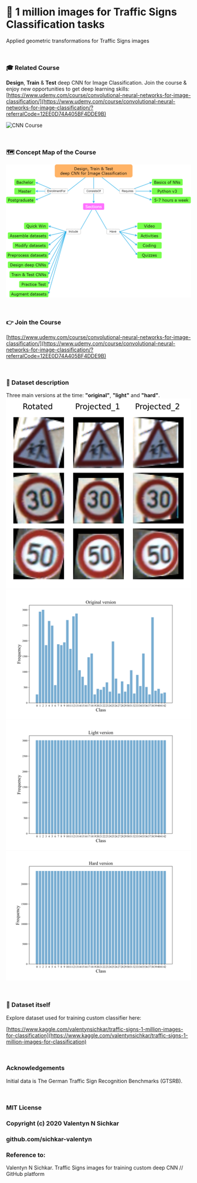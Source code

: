 # 🛑 1 million images for Traffic Signs Classification tasks
Applied geometric transformations for Traffic Signs images

<br/>

### :mortar_board: Related Course
**Design**, **Train** & **Test** deep CNN for Image Classification. Join the course & enjoy new opportunities to get deep learning skills:
[https://www.udemy.com/course/convolutional-neural-networks-for-image-classification/](https://www.udemy.com/course/convolutional-neural-networks-for-image-classification/?referralCode=12EE0D74A405BF4DDE9B)

![CNN Course](https://github.com/sichkar-valentyn/1-million-images-for-Traffic-Signs-Classification-tasks/blob/main/images/slideshow_promotion_email_400-432-15.gif)

<br/>

### 🗺️ Concept Map of the Course
![Concept map](https://github.com/sichkar-valentyn/1-million-images-for-Traffic-Signs-Classification-tasks/blob/main/images/concept_map.png)

<br/>

### 👉 Join the Course
[https://www.udemy.com/course/convolutional-neural-networks-for-image-classification/](https://www.udemy.com/course/convolutional-neural-networks-for-image-classification/?referralCode=12EE0D74A405BF4DDE9B)

<br/>

### :triangular_flag_on_post: Dataset description
Three main versions at the time: **"original"**, **"light"** and **"hard"**.
![Geometric transformations](https://github.com/sichkar-valentyn/1-million-images-for-Traffic-Signs-Classification-tasks/blob/main/images/geometric_transformations.png)
![Original version](https://github.com/sichkar-valentyn/1-million-images-for-Traffic-Signs-Classification-tasks/blob/main/images/histogram_ts_original_version.png)
![Light version](https://github.com/sichkar-valentyn/1-million-images-for-Traffic-Signs-Classification-tasks/blob/main/images/histogram_ts_light_version.png)
![Hard version](https://github.com/sichkar-valentyn/1-million-images-for-Traffic-Signs-Classification-tasks/blob/main/images/histogram_ts_hard_version.png)

<br/>

### :link: Dataset itself
Explore dataset used for training custom classifier here:

[https://www.kaggle.com/valentynsichkar/traffic-signs-1-million-images-for-classification](https://www.kaggle.com/valentynsichkar/traffic-signs-1-million-images-for-classification)

<br/>

### Acknowledgements
Initial data is The German Traffic Sign Recognition Benchmarks (GTSRB).

<br/>

### MIT License
### Copyright (c) 2020 Valentyn N Sichkar
### github.com/sichkar-valentyn
### Reference to:
Valentyn N Sichkar. Traffic Signs images for training custom deep CNN // GitHub platform
